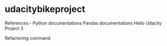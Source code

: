 # udacitybikeproject
References:-
Python documentations
Pandas documentations
Hello Udacity Project 3

Refactoring command

